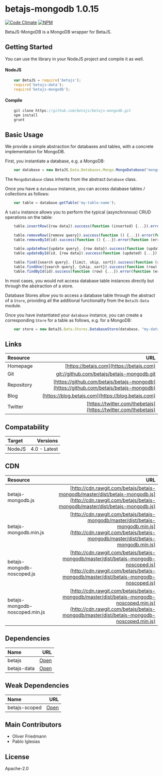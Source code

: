 # betajs-mongodb 1.0.15
[![Code Climate](https://codeclimate.com/github/betajs/betajs-mongodb/badges/gpa.svg)](https://codeclimate.com/github/betajs/betajs-mongodb)
[![NPM](https://img.shields.io/npm/v/betajs-mongodb.svg?style=flat)](https://www.npmjs.com/package/betajs-mongodb)


BetaJS-MongoDB is a MongoDB wrapper for BetaJS.



## Getting Started


You can use the library in your NodeJS project and compile it as well.

#### NodeJS

```javascript
	var BetaJS = require('betajs');
	require('betajs-data');
	require('betajs-mongodb');
```


#### Compile

```javascript
	git clone https://github.com/betajs/betajs-mongodb.git
	npm install
	grunt
```



## Basic Usage


We provide a simple abstraction for databases and tables, with a concrete implementation for MongoDB.

First, you instantiate a database, e.g. a MongoDB:

```javascript
	var database = new BetaJS.Data.Databases.Mongo.MongoDatabase("mongodb://localhost/database");
```
 
The `MongoDatabase` class inherits from the abstract `Database` class.

Once you have a `database` instance, you can access database tables / collections as follows:

```javascript
	var table = database.getTable('my-table-name');
```

A `table` instance allows you to perform the typical (asynchronous) CRUD operations on the table:

```javascript
	table.insertRow({row data}).success(function (inserted) {...}).error(function (error) {...});
	
	table.removeRow({remove query}).success(function () {...}).error(function (error) {...});
	table.removeById(id).success(function () {...}).error(function (error) {...});
	
	table.updateRow({update query}, {row data}).success(function (updated) {...}).error(function (error) {...});
	table.updateById(id, {row data}).success(function (updated) {...}).error(function (error) {...});
	
	table.find({search query}, {limit, skip, sort}).success(function (rowIterator) {...}).error(function (error) {...});
	table.findOne({search query}, {skip, sort}).success(function (row) {...}).error(function (error) {...});
	table.findById(id).success(function (row) {...}).error(function (error) {...});
``` 

In most cases, you would not access database table instances directly but through the abstraction of a store.

Database Stores allow you to access a database table through the abstract of a `Store`, providing all the additional functionality from the `BetaJS-Data` module.

Once you have instantiated your `database` instance, you can create a corresponding `Store` for a table as follows, e.g. for a MongoDB:

```javascript
	var store = new BetaJS.Data.Stores.DatabaseStore(database, "my-database-table");
```


## Links
| Resource   | URL |
| :--------- | --: |
| Homepage   | [https://betajs.com](https://betajs.com) |
| Git        | [git://github.com/betajs/betajs-mongodb.git](git://github.com/betajs/betajs-mongodb.git) |
| Repository | [https://github.com/betajs/betajs-mongodb](https://github.com/betajs/betajs-mongodb) |
| Blog       | [https://blog.betajs.com](https://blog.betajs.com) | 
| Twitter    | [https://twitter.com/thebetajs](https://twitter.com/thebetajs) | 
 



## Compatability
| Target | Versions |
| :----- | -------: |
| NodeJS | 4.0 - Latest |


## CDN
| Resource | URL |
| :----- | -------: |
| betajs-mongodb.js | [http://cdn.rawgit.com/betajs/betajs-mongodb/master/dist/betajs-mongodb.js](http://cdn.rawgit.com/betajs/betajs-mongodb/master/dist/betajs-mongodb.js) |
| betajs-mongodb.min.js | [http://cdn.rawgit.com/betajs/betajs-mongodb/master/dist/betajs-mongodb.min.js](http://cdn.rawgit.com/betajs/betajs-mongodb/master/dist/betajs-mongodb.min.js) |
| betajs-mongodb-noscoped.js | [http://cdn.rawgit.com/betajs/betajs-mongodb/master/dist/betajs-mongodb-noscoped.js](http://cdn.rawgit.com/betajs/betajs-mongodb/master/dist/betajs-mongodb-noscoped.js) |
| betajs-mongodb-noscoped.min.js | [http://cdn.rawgit.com/betajs/betajs-mongodb/master/dist/betajs-mongodb-noscoped.min.js](http://cdn.rawgit.com/betajs/betajs-mongodb/master/dist/betajs-mongodb-noscoped.min.js) |



## Dependencies
| Name | URL |
| :----- | -------: |
| betajs | [Open](https://github.com/betajs/betajs) |
| betajs-data | [Open](https://github.com/betajs/betajs-data) |


## Weak Dependencies
| Name | URL |
| :----- | -------: |
| betajs-scoped | [Open](https://github.com/betajs/betajs-scoped) |


## Main Contributors

- Oliver Friedmann
- Pablo Iglesias

## License

Apache-2.0







